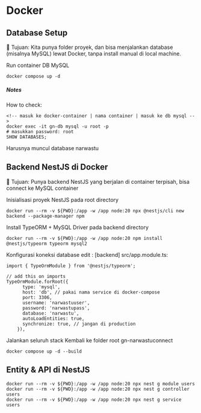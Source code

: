 # Docker


## Database Setup 
🎯 Tujuan: Kita punya folder proyek, dan bisa menjalankan database (misalnya MySQL) lewat Docker, tanpa install manual di local machine.

Run container DB MySQL
```
docker compose up -d
```

##### Notes

How to check:
```
<!-- masuk ke docker-container | nama container | masuk ke db mysql -->
docker exec -it gn-db mysql -u root -p
# masukkan password: root
SHOW DATABASES;
```

Harusnya muncul database narwastu

## Backend NestJS di Docker
🎯 Tujuan: Punya backend NestJS yang berjalan di container terpisah, bisa connect ke MySQL container

Inisialisasi proyek NestJS
pada root directory
```
docker run --rm -v ${PWD}:/app -w /app node:20 npx @nestjs/cli new backend --package-manager npm
```

Install TypeORM + MySQL Driver
pada backend directory
```
docker run --rm -v ${PWD}:/app -w /app node:20 npm install @nestjs/typeorm typeorm mysql2
```

Konfigurasi koneksi database
edit : [backend] src/app.module.ts:
```
import { TypeOrmModule } from '@nestjs/typeorm';

// add this on imports
TypeOrmModule.forRoot({
      type: 'mysql',
      host: 'db', // pakai nama service di docker-compose
      port: 3306,
      username: 'narwastuuser',
      password: 'narwastupass',
      database: 'narwastu',
      autoLoadEntities: true,
      synchronize: true, // jangan di production
    }),
```

Jalankan seluruh stack
Kembali ke folder root gn-narwastuconnect
```
docker compose up -d --build
```

## Entity & API di NestJS
```
docker run --rm -v ${PWD}:/app -w /app node:20 npx nest g module users
docker run --rm -v ${PWD}:/app -w /app node:20 npx nest g controller users
docker run --rm -v ${PWD}:/app -w /app node:20 npx nest g service users
```

